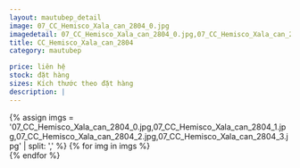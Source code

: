 ```yaml
---
layout: mautubep_detail
image: 07_CC_Hemisco_Xala_can_2804_0.jpg
imagedetail: 07_CC_Hemisco_Xala_can_2804_0.jpg,07_CC_Hemisco_Xala_can_2804_1.jpg,07_CC_Hemisco_Xala_can_2804_2.jpg,07_CC_Hemisco_Xala_can_2804_3.jpg
title: CC_Hemisco_Xala_can_2804
category: mautubep

price: liên hệ
stock: đặt hàng
sizes: Kích thước theo đặt hàng
description: |
---
```

<section class="no-padding" id="two">
	<div class="container-fluid">
	<div class="row-no-gutters">
	{% assign imgs = '07_CC_Hemisco_Xala_can_2804_0.jpg,07_CC_Hemisco_Xala_can_2804_1.jpg,07_CC_Hemisco_Xala_can_2804_2.jpg,07_CC_Hemisco_Xala_can_2804_3.jpg' | split: ',' %}
	{% for img in imgs %}
	   <div class="col-lg-6 col-sm-6 col-md-6"> 
			<a href="#" class="portfolio-box">
			<img src="{{site.baseurl}}/assets/images/tubep/{{img}}" class="image main" alt="">
			</a>
		</div>
	{% endfor %}			
	</div>
	</div>
</section>
